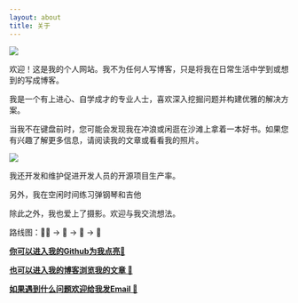 ```yaml
---
layout: about
title: 关于
---
```



![](https://previews.123rf.com/images/karpenkoilia/karpenkoilia1805/karpenkoilia180500027/102146167-vector-line-web-concept-for-programming-linear-web-banner-for-coding-.jpg)


欢迎！这是我的个人网站。我不为任何人写博客，只是将我在日常生活中学到或想到的写成博客。

我是一个有上进心、自学成才的专业人士，喜欢深入挖掘问题并构建优雅的解决方案。

当我不在键盘前时，您可能会发现我在冲浪或闲逛在沙滩上拿着一本好书。如果您有兴趣了解更多信息，请阅读我的文章或看看我的照片。

![](https://ghchart.rshah.org/jeffreytse)

我还开发和维护促进开发人员的开源项目生产率。

另外，我在空闲时间练习弹钢琴和吉他

除此之外，我也爱上了摄影。欢迎与我交流想法。


路线图：👨‍💻 -> 🎸 -> 🎹 -> 📸


**[你可以进入我的Github为我点亮🌟](https://github.com/vanhiupun)**

**[也可以进入我的博客浏览我的文章 📖](https://vanhiupun.github.io)**

**[如果遇到什么问题欢迎给我发Email 📧](mailto:fanxiaobin422@gmail.com)**